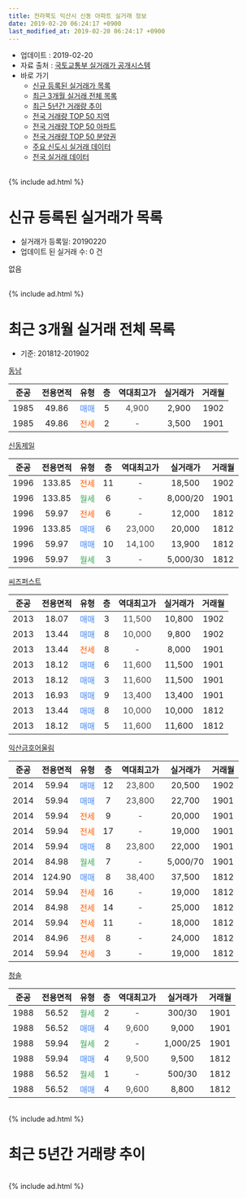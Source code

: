 ```yaml
---
title: 전라북도 익산시 신동 아파트 실거래 정보
date: 2019-02-20 06:24:17 +0900
last_modified_at: 2019-02-20 06:24:17 +0900
---
```


* 업데이트 : 2019-02-20
* 자료 출처 : [국토교통부 실거래가 공개시스템](http://rt.molit.go.kr)
* 바로 가기
    * [신규 등록된 실거래가 목록](#신규-등록된-실거래가-목록)
    * [최근 3개월 실거래 전체 목록](#최근-3개월-실거래-전체-목록)
    * [최근 5년간 거래량 추이](#최근-5년간-거래량-추이)
    * [전국 거래량 TOP 50 지역](https://inasie.github.io/apt-trade-info/최근-3개월-전국에서-가장-거래가-많이-발생한-지역)
    * [전국 거래량 TOP 50 아파트](https://inasie.github.io/apt-trade-info/최근-3개월-전국에서-가장-거래가-많이-발생한-아파트)
    * [전국 거래량 TOP 50 분양권](https://inasie.github.io/apt-trade-info/최근-3개월-전국에서-가장-거래가-많이-발생한-분양권)
    * [주요 신도시 실거래 데이터](https://inasie.github.io/apt-trade-info/주요-신도시)
    * [전국 실거래 데이터](https://inasie.github.io/apt-trade-info/전국)
<br>
{% include ad.html %}
<br>

# 신규 등록된 실거래가 목록
* 실거래가 등록일: 20190220
* 업데이트 된 실거래 수: 0 건

없음

<br>
{% include ad.html %}
<br>

# 최근 3개월 실거래 전체 목록
* 기준: 201812-201902


[동남](https://search.naver.com/search.naver?query=%EC%A0%84%EB%9D%BC%EB%B6%81%EB%8F%84+%EC%9D%B5%EC%82%B0%EC%8B%9C+%EC%8B%A0%EB%8F%99+%EB%8F%99%EB%82%A8)

|준공|전용면적|유형|층|역대최고가|실거래가|거래월|
|:---:|:---:|:---:|:---:|:---:|:---:|:---:|
|1985|49.86|<span style="color:#4285f3">매매</span>|5|<span style="color:#444444">4,900</span>|2,900|1902|
|1985|49.86|<span style="color:#ff5a00">전세</span>|2|<span style="color:#444444">-</span>|3,500|1901|

[신동제일](https://search.naver.com/search.naver?query=%EC%A0%84%EB%9D%BC%EB%B6%81%EB%8F%84+%EC%9D%B5%EC%82%B0%EC%8B%9C+%EC%8B%A0%EB%8F%99+%EC%8B%A0%EB%8F%99%EC%A0%9C%EC%9D%BC)

|준공|전용면적|유형|층|역대최고가|실거래가|거래월|
|:---:|:---:|:---:|:---:|:---:|:---:|:---:|
|1996|133.85|<span style="color:#ff5a00">전세</span>|11|<span style="color:#444444">-</span>|18,500|1902|
|1996|133.85|<span style="color:#34a853">월세</span>|6|<span style="color:#444444">-</span>|8,000/20|1901|
|1996|59.97|<span style="color:#ff5a00">전세</span>|6|<span style="color:#444444">-</span>|12,000|1812|
|1996|133.85|<span style="color:#4285f3">매매</span>|6|<span style="color:#444444">23,000</span>|20,000|1812|
|1996|59.97|<span style="color:#4285f3">매매</span>|10|<span style="color:#444444">14,100</span>|13,900|1812|
|1996|59.97|<span style="color:#34a853">월세</span>|3|<span style="color:#444444">-</span>|5,000/30|1812|

[씨즈퍼스트](https://search.naver.com/search.naver?query=%EC%A0%84%EB%9D%BC%EB%B6%81%EB%8F%84+%EC%9D%B5%EC%82%B0%EC%8B%9C+%EC%8B%A0%EB%8F%99+%EC%94%A8%EC%A6%88%ED%8D%BC%EC%8A%A4%ED%8A%B8)

|준공|전용면적|유형|층|역대최고가|실거래가|거래월|
|:---:|:---:|:---:|:---:|:---:|:---:|:---:|
|2013|18.07|<span style="color:#4285f3">매매</span>|3|<span style="color:#444444">11,500</span>|10,800|1902|
|2013|13.44|<span style="color:#4285f3">매매</span>|8|<span style="color:#444444">10,000</span>|9,800|1902|
|2013|13.44|<span style="color:#ff5a00">전세</span>|8|<span style="color:#444444">-</span>|8,000|1901|
|2013|18.12|<span style="color:#4285f3">매매</span>|6|<span style="color:#444444">11,600</span>|11,500|1901|
|2013|18.12|<span style="color:#4285f3">매매</span>|3|<span style="color:#444444">11,600</span>|11,500|1901|
|2013|16.93|<span style="color:#4285f3">매매</span>|9|<span style="color:#444444">13,400</span>|13,400|1901|
|2013|13.44|<span style="color:#4285f3">매매</span>|8|<span style="color:#444444">10,000</span>|10,000|1812|
|2013|18.12|<span style="color:#4285f3">매매</span>|5|<span style="color:#444444">11,600</span>|11,600|1812|

[익산금호어울림](https://search.naver.com/search.naver?query=%EC%A0%84%EB%9D%BC%EB%B6%81%EB%8F%84+%EC%9D%B5%EC%82%B0%EC%8B%9C+%EC%8B%A0%EB%8F%99+%EC%9D%B5%EC%82%B0%EA%B8%88%ED%98%B8%EC%96%B4%EC%9A%B8%EB%A6%BC)

|준공|전용면적|유형|층|역대최고가|실거래가|거래월|
|:---:|:---:|:---:|:---:|:---:|:---:|:---:|
|2014|59.94|<span style="color:#4285f3">매매</span>|12|<span style="color:#444444">23,800</span>|20,500|1902|
|2014|59.94|<span style="color:#4285f3">매매</span>|7|<span style="color:#444444">23,800</span>|22,700|1901|
|2014|59.94|<span style="color:#ff5a00">전세</span>|9|<span style="color:#444444">-</span>|20,000|1901|
|2014|59.94|<span style="color:#ff5a00">전세</span>|17|<span style="color:#444444">-</span>|19,000|1901|
|2014|59.94|<span style="color:#4285f3">매매</span>|8|<span style="color:#444444">23,800</span>|22,000|1901|
|2014|84.98|<span style="color:#34a853">월세</span>|7|<span style="color:#444444">-</span>|5,000/70|1901|
|2014|124.90|<span style="color:#4285f3">매매</span>|8|<span style="color:#444444">38,400</span>|37,500|1812|
|2014|59.94|<span style="color:#ff5a00">전세</span>|16|<span style="color:#444444">-</span>|19,000|1812|
|2014|84.98|<span style="color:#ff5a00">전세</span>|14|<span style="color:#444444">-</span>|25,000|1812|
|2014|59.94|<span style="color:#ff5a00">전세</span>|11|<span style="color:#444444">-</span>|18,000|1812|
|2014|84.96|<span style="color:#ff5a00">전세</span>|8|<span style="color:#444444">-</span>|24,000|1812|
|2014|59.94|<span style="color:#ff5a00">전세</span>|3|<span style="color:#444444">-</span>|19,000|1812|

[청솔](https://search.naver.com/search.naver?query=%EC%A0%84%EB%9D%BC%EB%B6%81%EB%8F%84+%EC%9D%B5%EC%82%B0%EC%8B%9C+%EC%8B%A0%EB%8F%99+%EC%B2%AD%EC%86%94)

|준공|전용면적|유형|층|역대최고가|실거래가|거래월|
|:---:|:---:|:---:|:---:|:---:|:---:|:---:|
|1988|56.52|<span style="color:#34a853">월세</span>|2|<span style="color:#444444">-</span>|300/30|1901|
|1988|56.52|<span style="color:#4285f3">매매</span>|4|<span style="color:#444444">9,600</span>|9,000|1901|
|1988|59.94|<span style="color:#34a853">월세</span>|2|<span style="color:#444444">-</span>|1,000/25|1901|
|1988|59.94|<span style="color:#4285f3">매매</span>|4|<span style="color:#444444">9,500</span>|9,500|1812|
|1988|56.52|<span style="color:#34a853">월세</span>|1|<span style="color:#444444">-</span>|500/30|1812|
|1988|56.52|<span style="color:#4285f3">매매</span>|4|<span style="color:#444444">9,600</span>|8,800|1812|


<br>
{% include ad.html %}
<br>

# 최근 5년간 거래량 추이


<div style="width:100%;">
    <canvas id="deal_progress" height="200"></canvas>
</div>

<script>
new Chart(document.getElementById("deal_progress"), {
    type: 'line',
    data: {
        labels: ['201402','201403','201404','201405','201406','201407','201408','201409','201410','201411','201412','201501','201502','201503','201504','201505','201506','201507','201508','201509','201510','201511','201512','201601','201602','201603','201604','201605','201606','201607','201608','201609','201610','201611','201612','201701','201702','201703','201704','201705','201706','201707','201708','201709','201710','201711','201712','201801','201802','201803','201804','201805','201806','201807','201808','201809','201810','201811','201812','201901','201902'],
        datasets: [{
            label: '매매',
            pointRadius: 1,
            data: [4, 3, 4, 9, 7, 7, 9, 2, 13, 86, 54, 38, 15, 16, 13, 9, 15, 6, 7, 9, 9, 8, 11, 9, 8, 11, 8, 11, 11, 16, 24, 25, 26, 14, 19, 15, 20, 12, 13, 14, 10, 9, 12, 10, 5, 3, 10, 10, 15, 8, 6, 10, 7, 2, 8, 9, 12, 12, 7, 6, 4],
            borderColor: "rgba(255, 201, 14, 1)",
            backgroundColor: "rgba(255, 201, 14, 0.5)",
            fill: false,
            lineTension: 0
        },{
            label: '전월세',
            pointRadius: 1,
            data: [2, 2, 3, 4, 10, 21, 33, 30, 26, 17, 17, 16, 10, 1, 5, 6, 1, 1, 2, 2, 1, 5, 1, 4, 4, 2, 0, 2, 6, 5, 6, 10, 8, 6, 5, 5, 9, 4, 5, 4, 2, 4, 4, 5, 5, 4, 3, 4, 6, 3, 3, 6, 4, 3, 4, 5, 3, 6, 8, 8, 1],
            borderColor: "rgba(0, 141, 185, 1)",
            backgroundColor: "rgba(0, 141, 185, 0.5)",
            fill: false,
            lineTension: 0
        }
        ]
    },
    options: {
        responsive: true,
        title: {
            display: false
        },
        tooltips: {
            mode: 'index',
            intersect: false
        },
        hover: {
            mode: 'nearest',
            intersect: true
        },
        scales: {
            xAxes: [{
                display: true,
                scaleLabel: {
                    display: true,
                    labelString: '년/월'
                }
            }],
            yAxes: [{
                display: true,
                ticks: {
                    suggestedMin: 0,
                },
                scaleLabel: {
                    display: true,
                    labelString: '실거래 수'
                }
            }]
        }
    }
});

</script>


<br>
{% include ad.html %}
<br>

